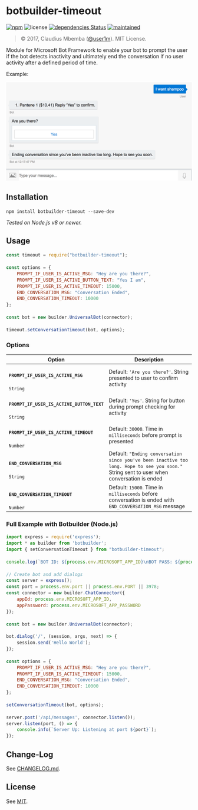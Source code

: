 # botbuilder-timeout

[![npm](https://img.shields.io/badge/botbuilder--timeout-pass-green.svg)](https://github.com/user1m/botbuilder-timeout/)
![license](https://img.shields.io/badge/license-MIT-blue.svg)
[![dependencies Status](https://david-dm.org/user1m/botbuilder-timeout/status.svg)](https://david-dm.org/user1m/botbuilder-timeout)
[![maintained](https://img.shields.io/maintenance/yes/2017.svg)](https://github.com/user1m/botbuilder-timeout/graphs/commit-activity)  

> © 2017, Claudius Mbemba ([@user1m](https://github.com/user1m)). MIT License.

Module for Microsoft Bot Framework to enable your bot to prompt the user if the bot detects inactivity and ultimately end the conversation if no user activity after a defined period of time.

Example:

![Example Screenshot](./images/timeout.png)

## Installation

```shell
npm install botbuilder-timeout --save-dev
```

_Tested on Node.js v8 or newer._


## Usage

```js
const timeout = require("botbuilder-timeout");

const options = {
    PROMPT_IF_USER_IS_ACTIVE_MSG: "Hey are you there?",
    PROMPT_IF_USER_IS_ACTIVE_BUTTON_TEXT: "Yes I am",
    PROMPT_IF_USER_IS_ACTIVE_TIMEOUT: 15000,
    END_CONVERSATION_MSG: "Conversation Ended",
    END_CONVERSATION_TIMEOUT: 10000
};

const bot = new builder.UniversalBot(connector);

timeout.setConversationTimeout(bot, options);

```

### Options


| Option   | Description |
| -------- | ----------- |
| <h4>**`PROMPT_IF_USER_IS_ACTIVE_MSG`**</h4> `String` | Default: `'Are you there?'`. String presented to user to confirm activity
| <h4>**`PROMPT_IF_USER_IS_ACTIVE_BUTTON_TEXT`**</h4> `String` | Default: `'Yes'`. String for button during prompt checking for activity
| <h4>**`PROMPT_IF_USER_IS_ACTIVE_TIMEOUT`**</h4> `Number` | Default: `30000`. Time in `milliseconds` before prompt is presented
| <h4>**`END_CONVERSATION_MSG`**</h4> `String` | Default: `"Ending conversation since you've been inactive too long. Hope to see you soon."` String sent to user when conversation is ended
| <h4>**`END_CONVERSATION_TIMEOUT`**</h4> `Number` | Default: `15000`. Time in `milliseconds` before conversation is ended with `END_CONVERSATION_MSG` message |

### Full Example with Botbuilder (Node.js)

```js
import express = require('express');
import * as builder from 'botbuilder';
import { setConversationTimeout } from "botbuilder-timeout";

console.log(`BOT ID: ${process.env.MICROSOFT_APP_ID}\nBOT PASS: ${process.env.MICROSOFT_APP_PASSWORD}`);

// Create bot and add dialogs
const server = express();
const port = process.env.port || process.env.PORT || 3978;
const connector = new builder.ChatConnector({
    appId: process.env.MICROSOFT_APP_ID,
    appPassword: process.env.MICROSOFT_APP_PASSWORD
});

const bot = new builder.UniversalBot(connector);

bot.dialog('/', (session, args, next) => {
    session.send('Hello World');
});

const options = {
    PROMPT_IF_USER_IS_ACTIVE_MSG: "Hey are you there?",
    PROMPT_IF_USER_IS_ACTIVE_TIMEOUT: 15000,
    END_CONVERSATION_MSG: "Conversation Ended",
    END_CONVERSATION_TIMEOUT: 10000
};

setConversationTimeout(bot, options);

server.post('/api/messages', connector.listen());
server.listen(port, () => {
    console.info(`Server Up: Listening at port ${port}`);
});
```

## Change-Log

See [CHANGELOG.md](https://github.com/user1m/botbuilder-timeout/blob/master/CHANGELOG.md).

## License

See [MIT](https://github.com/user1m/botbuilder-timeout/blob/master/LICENSE).
